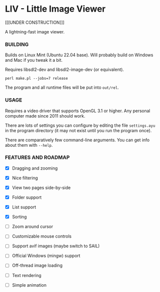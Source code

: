 LIV - Little Image Viewer
=================

[[[UNDER CONSTRUCTION]]]

A lightning-fast image viewer.

### BUILDING

Builds on Linux Mint (Ubuntu 22.04 base).  Will probably build on Windows and
Mac if you tweak it a bit.

Requires libsdl2-dev and libsdl2-image-dev (or equivalent).

    perl make.pl --jobs=7 release

The program and all runtime files will be put into `out/rel`.

### USAGE

Requires a video driver that supports OpenGL 3.1 or higher.  Any personal
computer made since 2011 should work.

There are lots of settings you can configure by editing the file `settings.ayu`
in the program directory (it may not exist until you run the program once).

There are comparatively few command-line arguments.  You can get info about them
with `--help`.

### FEATURES AND ROADMAP

- [x] Dragging and zooming
- [x] Nice filtering
- [x] View two pages side-by-side
- [x] Folder support
- [x] List support
- [x] Sorting
- [ ] Zoom around cursor
- [ ] Customizable mouse controls
- [ ] Support avif images (maybe switch to SAIL)
- [ ] Official Windows (mingw) support
- [ ] Off-thread image loading
- [ ] Text rendering
- [ ] Simple animation

